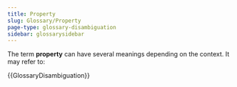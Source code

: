 ```yaml
---
title: Property
slug: Glossary/Property
page-type: glossary-disambiguation
sidebar: glossarysidebar
---
```


The term **property** can have several meanings depending on the context. It may refer to:

{{GlossaryDisambiguation}}
